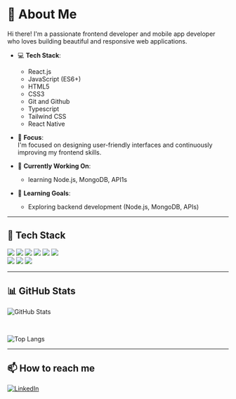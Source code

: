 # 👋 About Me

Hi there! I'm a passionate frontend developer and mobile app developer who loves building beautiful and responsive web applications.

- 💻 **Tech Stack**:  
  - React.js 
  - JavaScript (ES6+)
  - HTML5
  - CSS3
  - Git and Github
  - Typescript
  - Tailwind CSS
  - React Native

- 🎯 **Focus**:  
  I'm focused on designing user-friendly interfaces and continuously improving my frontend skills.

- 🚀 **Currently Working On**:  
  - learning Node.js, MongoDB, API1s

- 🌱 **Learning Goals**:  
  - Exploring backend development  (Node.js, MongoDB, APIs)
---

## 🚀 Tech Stack

<img src="https://img.shields.io/badge/React-61DAFB?style=for-the-badge&logo=react&logoColor=white"/> 
<img src="https://img.shields.io/badge/JavaScript-F7DF1E?style=for-the-badge&logo=javascript&logoColor=black"/>
<img src="https://img.shields.io/badge/TypeScript-3178C6?style=for-the-badge&logo=typescript&logoColor=white"/>
<img src="https://img.shields.io/badge/HTML5-E34F26?style=for-the-badge&logo=html5&logoColor=white"/>
<img src="https://img.shields.io/badge/CSS3-1572B6?style=for-the-badge&logo=css3&logoColor=white"/>
<img src="https://img.shields.io/badge/GitHub-100000?style=for-the-badge&logo=github&logoColor=white"/>
<br />
<img src="https://img.shields.io/badge/Tailwind CSS-06B6D4?style=for-the-badge&logo=tailwind-css&logoColor=white"/>
<img src="https://img.shields.io/badge/React Native-20232A?style=for-the-badge&logo=react&logoColor=61DAFB"/>
<img src="https://img.shields.io/badge/Git-F05032?style=for-the-badge&logo=git&logoColor=white"/>


---

## 📊 GitHub Stats

![GitHub Stats](https://github-readme-stats.vercel.app/api?username=Deztini&show_icons=true&theme=radical)

<br />

![Top Langs](https://github-readme-stats.vercel.app/api/top-langs/?username=Deztini&layout=compact&theme=radical)


---

## 📫 How to reach me

[![LinkedIn](https://img.shields.io/badge/LinkedIn-blue?logo=linkedin&style=for-the-badge)](https://www.linkedin.com/in/agbator-destiny-bba7b62ab/)
